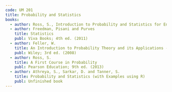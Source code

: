 ```yaml
---
code: UM 201
title: Probability and Statistics
books:
  - author: Ross, S., Introduction to Probability and Statistics for Engineers and Scientists, Academic Press; 4th ed. (2009)
  - author: Freedman, Pisani and Purves
    title: Statistics
    publ: Viva Books; 4th ed. (2011)
  - author: Feller, W.
    title: An Introduction to Probability Theory and its Applications - Vol. 1
    publ: Wiley; 3rd ed. (2008)
  - author: Ross, S.
    title: A First Course in Probability
    publ: Pearson Education; 9th ed. (2013)
  - author: Athreya, S., Sarkar, D. and Tanner, S.
    title: Probability and Statistics (with Examples using R)
    publ: Unfinished book
---
```

